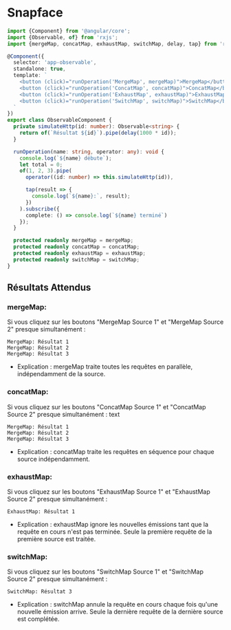 # Snapface

```TypeScript
import {Component} from '@angular/core';
import {Observable, of} from 'rxjs';
import {mergeMap, concatMap, exhaustMap, switchMap, delay, tap} from 'rxjs/operators';

@Component({
  selector: 'app-observable',
  standalone: true,
  template: `
    <button (click)="runOperation('MergeMap', mergeMap)">MergeMap</button>
    <button (click)="runOperation('ConcatMap', concatMap)">ConcatMap</button>
    <button (click)="runOperation('ExhaustMap', exhaustMap)">ExhaustMap</button>
    <button (click)="runOperation('SwitchMap', switchMap)">SwitchMap</button>
  `
})
export class ObservableComponent {
  private simulateHttp(id: number): Observable<string> {
    return of(`Résultat ${id}`).pipe(delay(1000 * id));
  }

  runOperation(name: string, operator: any): void {
    console.log(`${name} débute`);
    let total = 0;
    of(1, 2, 3).pipe(
      operator((id: number) => this.simulateHttp(id)),

      tap(result => {
        console.log(`${name}:`, result);
      })
    ).subscribe({
      complete: () => console.log(`${name} terminé`)
    });
  }

  protected readonly mergeMap = mergeMap;
  protected readonly concatMap = concatMap;
  protected readonly exhaustMap = exhaustMap;
  protected readonly switchMap = switchMap;
}

```

## Résultats Attendus

### mergeMap:
Si vous cliquez sur les boutons "MergeMap Source 1" et "MergeMap Source 2" presque simultanément :

```text
MergeMap: Résultat 1
MergeMap: Résultat 2
MergeMap: Résultat 3
```
- Explication : mergeMap traite toutes les requêtes en parallèle, indépendamment de la source.

### concatMap:
Si vous cliquez sur les boutons "ConcatMap Source 1" et "ConcatMap Source 2" presque simultanément :
text
```text
MergeMap: Résultat 1
MergeMap: Résultat 2
MergeMap: Résultat 3
```

- Explication : concatMap traite les requêtes en séquence pour chaque source indépendamment.

### exhaustMap:
Si vous cliquez sur les boutons "ExhaustMap Source 1" et "ExhaustMap Source 2" presque simultanément :

```text
ExhaustMap: Résultat 1
```

- Explication : exhaustMap ignore les nouvelles émissions tant que la requête en cours n'est pas terminée. Seule la première requête de la première source est traitée.

### switchMap:
Si vous cliquez sur les boutons "SwitchMap Source 1" et "SwitchMap Source 2" presque simultanément :

```text
SwitchMap: Résultat 3
```
- Explication : switchMap annule la requête en cours chaque fois qu'une nouvelle émission arrive. Seule la dernière requête de la dernière source est complétée.
